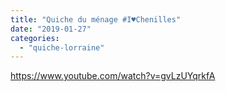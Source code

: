```yaml
---
title: "Quiche du ménage #I♥Chenilles"
date: "2019-01-27"
categories: 
  - "quiche-lorraine"
---
```


https://www.youtube.com/watch?v=gvLzUYqrkfA
